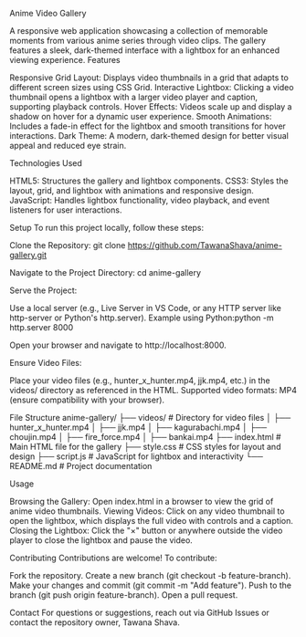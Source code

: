Anime Video Gallery

A responsive web application showcasing a collection of memorable moments from various anime series through video clips. The gallery features a sleek, dark-themed interface with a lightbox for an enhanced viewing experience.
Features

Responsive Grid Layout: Displays video thumbnails in a grid that adapts to different screen sizes using CSS Grid.
Interactive Lightbox: Clicking a video thumbnail opens a lightbox with a larger video player and caption, supporting playback controls.
Hover Effects: Videos scale up and display a shadow on hover for a dynamic user experience.
Smooth Animations: Includes a fade-in effect for the lightbox and smooth transitions for hover interactions.
Dark Theme: A modern, dark-themed design for better visual appeal and reduced eye strain.

Technologies Used

HTML5: Structures the gallery and lightbox components.
CSS3: Styles the layout, grid, and lightbox with animations and responsive design.
JavaScript: Handles lightbox functionality, video playback, and event listeners for user interactions.

Setup
To run this project locally, follow these steps:

Clone the Repository:
git clone https://github.com/TawanaShava/anime-gallery.git


Navigate to the Project Directory:
cd anime-gallery


Serve the Project:

Use a local server (e.g., Live Server in VS Code, or any HTTP server like http-server or Python's http.server).
Example using Python:python -m http.server 8000


Open your browser and navigate to http://localhost:8000.


Ensure Video Files:

Place your video files (e.g., hunter_x_hunter.mp4, jjk.mp4, etc.) in the videos/ directory as referenced in the HTML.
Supported video formats: MP4 (ensure compatibility with your browser).



File Structure
anime-gallery/
├── videos/                 # Directory for video files
│   ├── hunter_x_hunter.mp4
│   ├── jjk.mp4
│   ├── kagurabachi.mp4
│   ├── choujin.mp4
│   ├── fire_force.mp4
│   ├── bankai.mp4
├── index.html             # Main HTML file for the gallery
├── style.css              # CSS styles for layout and design
├── script.js              # JavaScript for lightbox and interactivity
└── README.md              # Project documentation

Usage

Browsing the Gallery: Open index.html in a browser to view the grid of anime video thumbnails.
Viewing Videos: Click on any video thumbnail to open the lightbox, which displays the full video with controls and a caption.
Closing the Lightbox: Click the "×" button or anywhere outside the video player to close the lightbox and pause the video.

Contributing
Contributions are welcome! To contribute:

Fork the repository.
Create a new branch (git checkout -b feature-branch).
Make your changes and commit (git commit -m "Add feature").
Push to the branch (git push origin feature-branch).
Open a pull request.


Contact
For questions or suggestions, reach out via GitHub Issues or contact the repository owner, Tawana Shava.
